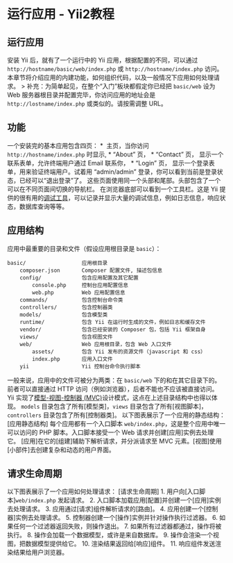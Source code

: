# 运行应用 - Yii2教程

## 运行应用

安装 Yii 后，就有了一个运行中的 Yii 应用，根据配置的不同，可以通过 `http://hostname/basic/web/index.php` 或 `http://hostname/index.php` 访问。本章节将介绍应用的内建功能，如何组织代码，以及一般情况下应用如何处理请求。 > 补充：为简单起见，在整个“入门”板块都假定你已经把 `basic/web` 设为 Web 服务器根目录并配置完毕，你访问应用的地址会是 `http://lostname/index.php` 或类似的。请按需调整 URL。

## 功能

一个安装完的基本应用包含四页： \*  主页，当你访问 `http://hostname/index.php` 时显示, \* “About” 页， \* “Contact” 页， 显示一个联系表单，允许终端用户通过 Email 联系你， \* “Login” 页， 显示一个登录表单，用来验证终端用户。试着用 “admin/admin” 登录，你可以看到当前是登录状态，已经可以“退出登录”了。 这些页面使用同一个头部和尾部。头部包含了一个可以在不同页面间切换的导航栏。 在浏览器底部可以看到一个工具栏。这是 Yii 提供的很有用的[调试工具](tool-debugger.md)，可以记录并显示大量的调试信息，例如日志信息，响应状态，数据库查询等等。

## 应用结构 ​

应用中最重要的目录和文件（假设应用根目录是 `basic`）：

```
basic/                  应用根目录
    composer.json       Composer 配置文件, 描述包信息
    config/             包含应用配置及其它配置
        console.php     控制台应用配置信息
        web.php         Web 应用配置信息
    commands/           包含控制台命令类
    controllers/        包含控制器类
    models/             包含模型类
    runtime/            包含 Yii 在运行时生成的文件，例如日志和缓存文件
    vendor/             包含已经安装的 Composer 包，包括 Yii 框架自身
    views/              包含视图文件
    web/                Web 应用根目录，包含 Web 入口文件
        assets/         包含 Yii 发布的资源文件（javascript 和 css）
        index.php       应用入口文件
    yii                 Yii 控制台命令执行脚本
```

一般来说，应用中的文件可被分为两类：在 `basic/web` 下的和在其它目录下的。前者可以直接通过 HTTP 访问（例如浏览器），后者不能也不应该被直接访问。 Yii 实现了[模型-视图-控制器 (MVC)](http://wikipedia.org/wiki/Model-view-controller)设计模式，这点在上述目录结构中也得以体现。 `models` 目录包含了所有[模型类]，`views` 目录包含了所有[视图脚本]，`controllers` 目录包含了所有[控制器类]。 以下图表展示了一个应用的静态结构： [应用静态结构] 每个应用都有一个入口脚本 `web/index.php`，这是整个应用中唯一可以访问的 PHP 脚本。入口脚本接受一个 Web 请求并创建[应用]实例去处理它。 [应用]在它的[组建]辅助下解析请求，并分派请求至 MVC 元素。[视图]使用[小部件]去创建复杂和动态的用户界面。

## 请求生命周期 

以下图表展示了一个应用如何处理请求： [请求生命周期] 1\. 用户向[入口脚本]`web/index.php` 发起请求。 2\. 入口脚本加载应用[配置]并创建一个[应用]实例去处理请求。 3\. 应用通过[请求]组件解析请求的[路由]。 4\. 应用创建一个[控制器]实例去处理请求。 5\. 控制器创建一个[操作]实例并针对操作执行过滤器。 6\. 如果任何一个过滤器返回失败，则操作退出。 7\. 如果所有过滤器都通过，操作将被执行。 8\. 操作会加载一个数据模型，或许是来自数据库。 9\. 操作会渲染一个视图，把数据模型提供给它。 10\. 渲染结果返回给[响应]组件。 11\. 响应组件发送渲染结果给用户浏览器。 